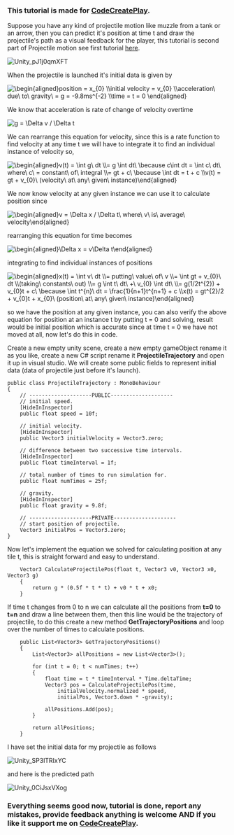 ### This tutorial is made for [CodeCreatePlay](https://www.patreon.com/CodeCreatePlay).

Suppose you have any kind of projectile motion like muzzle from a tank or an arrow, then you can predict it's position at time t and draw the projectile's path as a visual feedback for the player, this tutorial is second part of Projectile motion see first tutorial [here](https://github.com/rehmanx/CodeCreatePlay/blob/main/Physics/ProjectileMotion.md).

![Unity_pJ1j0qmXFT](https://user-images.githubusercontent.com/23467551/138454823-8d30cacc-3e69-4728-ae8e-16d850023e2a.png)

When the projectile is launched it's initial data is given by

<img src="https://latex.codecogs.com/svg.image?\begin{aligned}position&space;=&space;x_{0}&space;\\initial&space;velocity&space;=&space;v_{0}&space;\\acceleration\&space;due\&space;to\&space;gravity\&space;=&space;g&space;=&space;-9.8ms^{-2}&space;\\time&space;=&space;t&space;=&space;0&space;\end{aligned}&space;" title="\begin{aligned}position = x_{0} \\initial velocity = v_{0} \\acceleration\ due\ to\ gravity\ = g = -9.8ms^{-2} \\time = t = 0 \end{aligned} " />

We know that acceleration is rate of change of velocity overtime 

<img src="https://latex.codecogs.com/svg.image?g&space;=&space;\Delta&space;v&space;/&space;\Delta&space;t&space;" title="g = \Delta v / \Delta t " />

 We can rearrange this equation for velocity, since this is a rate function to find velocity at any time t we will have to integrate it to find an individual instance of velocity so,

<img src="https://latex.codecogs.com/svg.image?\begin{aligned}v(t)&space;=&space;\int&space;g\&space;dt&space;\\=&space;g&space;\int&space;dt\&space;\because&space;c\int&space;dt&space;=&space;\int&space;c\&space;dt\&space;where\&space;c\&space;=&space;constant\&space;of\&space;integral&space;\\=&space;gt&space;&plus;&space;c\&space;\because&space;\int&space;dt&space;=&space;t&space;&plus;&space;c&space;\\v(t)&space;=&space;gt&space;&plus;&space;v_{0}\&space;(velocity\&space;at\&space;any\&space;given\&space;instance)\end{aligned}" title="\begin{aligned}v(t) = \int g\ dt \\= g \int dt\ \because c\int dt = \int c\ dt\ where\ c\ = constant\ of\ integral \\= gt + c\ \because \int dt = t + c \\v(t) = gt + v_{0}\ (velocity\ at\ any\ given\ instance)\end{aligned}" />

We now know velocity at any given instance we can use it to calculate position since

<img src="https://latex.codecogs.com/svg.image?\begin{aligned}v&space;=&space;\Delta&space;x&space;/&space;\Delta&space;t\&space;where\&space;v\&space;is\&space;average\&space;velocity\end{aligned}" title="\begin{aligned}v = \Delta x / \Delta t\ where\ v\ is\ average\ velocity\end{aligned}" />

rearranging this equation for time becomes

<img src="https://latex.codecogs.com/svg.image?\begin{aligned}\Delta&space;x&space;=&space;v\Delta&space;t\end{aligned}" title="\begin{aligned}\Delta x = v\Delta t\end{aligned}" />

integrating to find individual instances of positions

<img src="https://latex.codecogs.com/svg.image?\begin{aligned}x(t)&space;=&space;\int&space;v\&space;dt&space;\\=&space;putting\&space;value\&space;of\&space;v&space;\\=&space;\int&space;gt&space;&plus;&space;v_{0}\&space;dt&space;\\(taking\&space;constants\&space;out)&space;\\=&space;g&space;\int&space;t\&space;dt\&space;&plus;\&space;v_{0}&space;\int&space;dt\&space;&space;\\=&space;g(1/2t^{2})&space;&plus;&space;v_{0}t&space;&plus;&space;c\&space;\because&space;\int&space;t^{n}\&space;dt&space;=&space;\frac{1}{n&plus;1}t^{n&plus;1}&space;&plus;&space;c&space;\\x(t)&space;=&space;gt^{2}/2&space;&plus;&space;v_{0}t&space;&plus;&space;x_{0}\&space;(position\&space;at\&space;any\&space;given\&space;instance)\end{aligned}" title="\begin{aligned}x(t) = \int v\ dt \\= putting\ value\ of\ v \\= \int gt + v_{0}\ dt \\(taking\ constants\ out) \\= g \int t\ dt\ +\ v_{0} \int dt\ \\= g(1/2t^{2}) + v_{0}t + c\ \because \int t^{n}\ dt = \frac{1}{n+1}t^{n+1} + c \\x(t) = gt^{2}/2 + v_{0}t + x_{0}\ (position\ at\ any\ given\ instance)\end{aligned}" />

so we have the position at any given instance, you can also verify the above equation for position at an instance t by putting t = 0 and solving, result would be initial position which is accurate since at time t = 0 we have not moved at all, now let's do this in code.   

Create a new empty unity scene, create a new empty gameObject rename it as you like, create a new C# script rename it **ProjectileTrajectory** and open it up in visual studio.    We will create some public fields to represent initial data (data of projectile just before it's launch). 

```
public class ProjectileTrajectory : MonoBehaviour
{
    // --------------------PUBLIC--------------------
    // initial speed.
    [HideInInspector]
    public float speed = 10f;

    // initial velocity.
    [HideInInspector]
    public Vector3 initialVelocity = Vector3.zero;

    // difference between two successive time intervals.
    [HideInInspector]
    public float timeInterval = 1f;

    // total number of times to run simulation for.
    public float numTimes = 25f;

    // gravity.
    [HideInInspector]
    public float gravity = 9.8f;

    // --------------------PRIVATE--------------------
    // start position of projectile.
    Vector3 initialPos = Vector3.zero;
}
```

Now let's implement the equation we solved for calculating position at any tile t, this is straight forward and easy to understand. 

```
    Vector3 CalculateProjectilePos(float t, Vector3 v0, Vector3 x0, Vector3 g)
    {
        return g * (0.5f * t * t) + v0 * t + x0;
    }
```

If time t changes from 0 to n we can calculate all the positions from **t=0** to **t=n** and draw a line between them, then this line would be the trajectory of projectile, to do this create a new method **GetTrajectoryPositions** and loop over the number of times to calculate positions.

```
    public List<Vector3> GetTrajectoryPositions()
    {
        List<Vector3> allPositions = new List<Vector3>();

        for (int t = 0; t < numTimes; t++)
        {
            float time = t * timeInterval * Time.deltaTime;
            Vector3 pos = CalculateProjectilePos(time,
                initialVelocity.normalized * speed, 
                initialPos, Vector3.down * -gravity);

            allPositions.Add(pos);
        }

        return allPositions;
    }
```

I have set the initial data for my projectile as follows

![Unity_SP3lTRIxYC](https://user-images.githubusercontent.com/23467551/138330051-e7a16bd7-302b-40ee-ab09-eddc7dcb8262.png)

and here is the predicted path

![Unity_0CiJsxVXog](https://user-images.githubusercontent.com/23467551/138330178-363c87dc-648c-4701-bfcd-a71e29fdc399.png)

### Everything seems good now, tutorial is done, report any mistakes, provide feedback anything is welcome AND if you like it support me on [CodeCreatePlay](https://www.patreon.com/CodeCreatePlay).
